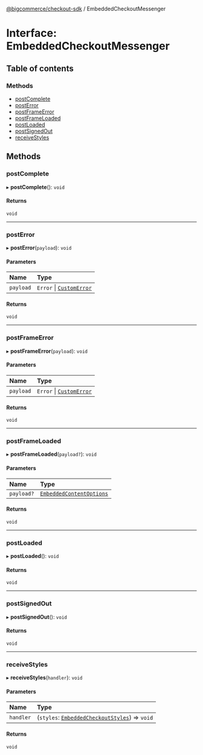 [@bigcommerce/checkout-sdk](../README.md) / EmbeddedCheckoutMessenger

# Interface: EmbeddedCheckoutMessenger

## Table of contents

### Methods

- [postComplete](EmbeddedCheckoutMessenger.md#postcomplete)
- [postError](EmbeddedCheckoutMessenger.md#posterror)
- [postFrameError](EmbeddedCheckoutMessenger.md#postframeerror)
- [postFrameLoaded](EmbeddedCheckoutMessenger.md#postframeloaded)
- [postLoaded](EmbeddedCheckoutMessenger.md#postloaded)
- [postSignedOut](EmbeddedCheckoutMessenger.md#postsignedout)
- [receiveStyles](EmbeddedCheckoutMessenger.md#receivestyles)

## Methods

### postComplete

▸ **postComplete**(): `void`

#### Returns

`void`

___

### postError

▸ **postError**(`payload`): `void`

#### Parameters

| Name | Type |
| :------ | :------ |
| `payload` | `Error` \| [`CustomError`](CustomError.md) |

#### Returns

`void`

___

### postFrameError

▸ **postFrameError**(`payload`): `void`

#### Parameters

| Name | Type |
| :------ | :------ |
| `payload` | `Error` \| [`CustomError`](CustomError.md) |

#### Returns

`void`

___

### postFrameLoaded

▸ **postFrameLoaded**(`payload?`): `void`

#### Parameters

| Name | Type |
| :------ | :------ |
| `payload?` | [`EmbeddedContentOptions`](EmbeddedContentOptions.md) |

#### Returns

`void`

___

### postLoaded

▸ **postLoaded**(): `void`

#### Returns

`void`

___

### postSignedOut

▸ **postSignedOut**(): `void`

#### Returns

`void`

___

### receiveStyles

▸ **receiveStyles**(`handler`): `void`

#### Parameters

| Name | Type |
| :------ | :------ |
| `handler` | (`styles`: [`EmbeddedCheckoutStyles`](EmbeddedCheckoutStyles.md)) => `void` |

#### Returns

`void`
